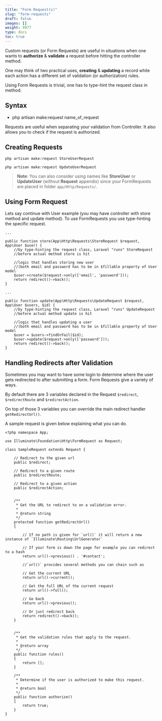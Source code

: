 ```yaml
---
title: "Form Request(s)"
slug: "form-requests"
draft: false
images: []
weight: 9977
type: docs
toc: true
---
```


Custom requests (or Form Requests) are useful in situations when one wants to **authorize** & **validate** a request before hitting the controller method.

One may think of two practical uses, **creating** & **updating** a record while each action has a different set of validation (or authorization) rules.

Using Form Requests is trivial, one has to type-hint the request class in method.

## Syntax
    

 - php artisan make:request name_of_request

Requests are useful when separating your validation from Controller. It also allows you to check if the request is authorized. 

## Creating Requests
    php artisan make:request StoreUserRequest

    php artisan make:request UpdateUserRequest

>**Note**: You can also consider using names like **StoreUser** or **UpdateUser** (without **Request** appendix) since your FormRequests are placed in folder `app/Http/Requests/`.


## Using Form Request
Lets say continue with User example (you may have controller with store method and update method). To use FormRequests you use type-hinting the specific request.

    ...
    
    public function store(App\Http\Requests\StoreRequest $request, App\User $user) { 
        //by type-hinting the request class, Laravel "runs" StoreRequest 
        //before actual method store is hit
    
        //logic that handles storing new user 
        //(both email and password has to be in $fillable property of User model
        $user->create($request->only(['email', 'password']));
        return redirect()->back();
    }

    ...
    
    public function update(App\Http\Requests\UpdateRequest $request, App\User $users, $id) { 
        //by type-hinting the request class, Laravel "runs" UpdateRequest 
        //before actual method update is hit
    
        //logic that handles updating a user 
        //(both email and password has to be in $fillable property of User model
        $user = $users->findOrFail($id);
        $user->update($request->only(['password']));
        return redirect()->back();
    }

## Handling Redirects after Validation
Sometimes you may want to have some login to determine where the user gets redirected to after submitting a form. Form Requests give a variety of ways.

By default there are 3 variables declared in the Request `$redirect`, `$redirectRoute` and  `$redirectAction`.

On top of those 3 variables you can override the main redirect handler `getRedirectUrl()`.

A sample request is given below explaining what you can do.


    <?php namespace App;

    use Illuminate\Foundation\Http\FormRequest as Request;

    class SampleRequest extends Request {

        // Redirect to the given url
        public $redirect;

        // Redirect to a given route
        public $redirectRoute;

        // Redirect to a given action
        public $redirectAction;


        /**
         * Get the URL to redirect to on a validation error.
         *
         * @return string
         */
        protected function getRedirectUrl()
        {

            // If no path is given for `url()` it will return a new instance of `Illuminate\Routing\UrlGenerator`

            // If your form is down the page for example you can redirect to a hash
            return url()->previous() . '#contact';

            //`url()` provides several methods you can chain such as

            // Get the current URL
            return url()->current();

            // Get the full URL of the current request
            return url()->full();

            // Go back
            return url()->previous();

            // Or just redirect back
            return redirect()->back();
        }


        /**
         * Get the validation rules that apply to the request.
         *
         * @return array
         */
        public function rules()
        {
            return [];
        }

        /**
         * Determine if the user is authorized to make this request.
         *
         * @return bool
         */
        public function authorize()
        {
            return true;
        }
    }


